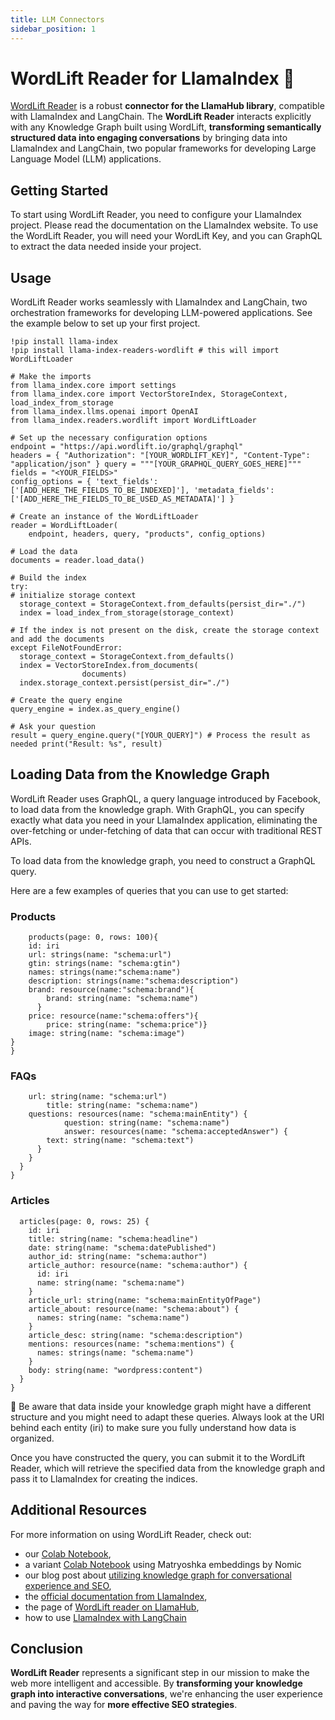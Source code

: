 ```yaml
---
title: LLM Connectors
sidebar_position: 1
---
```


# WordLift Reader for LlamaIndex 🦙
[WordLift Reader](https://llamahub.ai/l/readers/llama-index-readers-wordlift) is a robust **connector for the LlamaHub library**, compatible with LlamaIndex and LangChain. The **WordLift Reader** interacts explicitly with any Knowledge Graph built using WordLift, **transforming semantically structured data into engaging conversations** by bringing data into LlamaIndex and LangChain, two popular frameworks for developing Large Language Model (LLM) applications. 

## Getting Started
To start using WordLift Reader, you need to configure your LlamaIndex project. Please read the documentation on the LlamaIndex website. 
To use the WordLift Reader, you will need your WordLift Key, and you can  GraphQL to extract the data needed inside your project. 

## Usage
WordLift Reader works seamlessly with LlamaIndex and LangChain, two orchestration frameworks for developing LLM-powered applications. See the example below to set up your first project.

```
!pip install llama-index
!pip install llama-index-readers-wordlift # this will import WordLiftLoader

# Make the imports
from llama_index.core import settings
from llama_index.core import VectorStoreIndex, StorageContext, load_index_from_storage
from llama_index.llms.openai import OpenAI
from llama_index.readers.wordlift import WordLiftLoader

# Set up the necessary configuration options 
endpoint = "https://api.wordlift.io/graphql/graphql" 
headers = { "Authorization": "[YOUR_WORDLIFT_KEY]", "Content-Type": "application/json" } query = """[YOUR_GRAPHQL_QUERY_GOES_HERE]""" 
fields = "<YOUR_FIELDS>" 
config_options = { 'text_fields': ['[ADD_HERE_THE_FIELDS_TO_BE_INDEXED]'], 'metadata_fields': ['[ADD_HERE_THE_FIELDS_TO_BE_USED_AS_METADATA]'] } 

# Create an instance of the WordLiftLoader 
reader = WordLiftLoader(
    endpoint, headers, query, "products", config_options)

# Load the data 
documents = reader.load_data()

# Build the index
try:
# initialize storage context
  storage_context = StorageContext.from_defaults(persist_dir="./")
  index = load_index_from_storage(storage_context)

# If the index is not present on the disk, create the storage context and add the documents
except FileNotFoundError:
  storage_context = StorageContext.from_defaults()
  index = VectorStoreIndex.from_documents(
                documents)
  index.storage_context.persist(persist_dir="./")

# Create the query engine 
query_engine = index.as_query_engine() 

# Ask your question
result = query_engine.query("[YOUR_QUERY]") # Process the result as needed print("Result: %s", result)

```

## Loading Data from the Knowledge Graph
WordLift Reader uses GraphQL, a query language introduced by Facebook, to load data from the knowledge graph. With GraphQL, you can specify exactly what data you need in your LlamaIndex application, eliminating the over-fetching or under-fetching of data that can occur with traditional REST APIs.

To load data from the knowledge graph, you need to construct a GraphQL query. 

Here are a few examples of queries that you can use to get started:

### Products
```query{
    products(page: 0, rows: 100){
    id: iri
    url: strings(name: "schema:url")
    gtin: strings(name: "schema:gtin")
    names: strings(name:"schema:name")
    description: strings(name:"schema:description")
    brand: resource(name:"schema:brand"){
        brand: string(name: "schema:name")
      }
    price: resource(name:"schema:offers"){
        price: string(name: "schema:price")}
    image: string(name: "schema:image")
}
}
```
### FAQs
```  faqPages{
    url: string(name: "schema:url")
		title: string(name: "schema:name")
    questions: resources(name: "schema:mainEntity") {
			question: string(name: "schema:name")
			answer: resources(name: "schema:acceptedAnswer") {
        text: string(name: "schema:text")
      }
    }
  }
}
```
### Articles
```query {
  articles(page: 0, rows: 25) {
    id: iri
    title: string(name: "schema:headline")
    date: string(name: "schema:datePublished")
    author_id: string(name: "schema:author")
    article_author: resource(name: "schema:author") {
      id: iri
      name: string(name: "schema:name")
    }
    article_url: string(name: "schema:mainEntityOfPage")
    article_about: resource(name: "schema:about") {
      names: string(name: "schema:name")
    }
    article_desc: string(name: "schema:description")
    mentions: resources(name: "schema:mentions") {
      names: strings(name: "schema:name")
    }
    body: string(name: "wordpress:content")
  }
}
```

🚨 Be aware that data inside your knowledge graph might have a different structure and you might need to adapt these queries. Always look at the URI behind each entity (iri) to make sure you fully understand how data is organized.

Once you have constructed the query, you can submit it to the WordLift Reader, which will retrieve the specified data from the knowledge graph and pass it to LlamaIndex for creating the indices. 

## Additional Resources
For more information on using WordLift Reader, check out:
- our [Colab Notebook](https://wor.ai/wl-reader-demo),
- a variant [Colab Notebook](https://wor.ai/matryoshka) using Matryoshka embeddings by Nomic 
- our blog post about [utilizing knowledge graph for conversational experience and SEO](https://wordlift.io/blog/en/knowledge-graph-and-llm/),
- the [official documentation from LlamaIndex](https://gpt-index.readthedocs.io/en/latest/index.html),
- the page of [WordLift reader on LlamaHub](https://llama-hub-ui.vercel.app/l/wordlift),
- how to use [LlamaIndex with LangChain](https://gpt-index.readthedocs.io/en/latest/community/integrations/using_with_langchain.html) 

## Conclusion
**WordLift Reader** represents a significant step in our mission to make the web more intelligent and accessible. By **transforming your knowledge graph into interactive conversations**, we're enhancing the user experience and paving the way for **more effective SEO strategies**.

